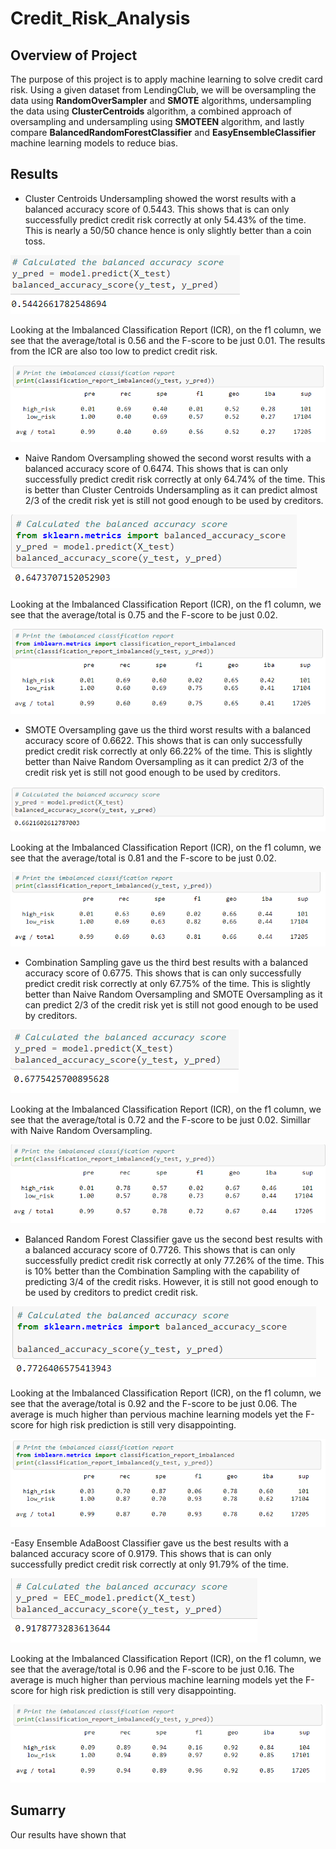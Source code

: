 # Credit_Risk_Analysis

## Overview of Project
The purpose of this project is to apply machine learning to solve credit card risk. Using a given dataset from LendingClub, we will be oversampling the data using **RandomOverSampler** and **SMOTE** algorithms, undersampling the data using **ClusterCentroids** algorithm, a combined approach of oversampling and undersampling using **SMOTEEN** algorithm, and lastly compare **BalancedRandomForestClassifier** and **EasyEnsembleClassifier** machine learning models to reduce bias.

## Results
- Cluster Centroids Undersampling showed the worst results with a balanced accuracy score of 0.5443. This shows that is can only successfully predict credit risk correctly at only 54.43% of the time. This is nearly a 50/50 chance hence is only slightly better than a coin toss.

![Cluster Centroids Undersampling](images/Cluster_Centroids_Undersampling.PNG)

Looking at the Imbalanced Classification Report (ICR), on the f1 column, we see that the average/total is 0.56 and the F-score to be just 0.01. The results from the ICR are also too low to predict credit risk.

![Cluster Centroids Undersampling fscore](images/Cluster_Centroids_Undersampling_f.PNG)
 
 - Naive Random Oversampling showed the second worst results with a balanced accuracy score of 0.6474. This shows that is can only successfully predict credit risk correctly at only 64.74% of the time. This is better than Cluster Centroids Undersampling as it can predict almost 2/3 of the credit risk yet is still not good enough to be used by creditors.

![Naive Random Oversampling](images/Naive_Random_Oversampling.PNG)

Looking at the Imbalanced Classification Report (ICR), on the f1 column, we see that the average/total is 0.75 and the F-score to be just 0.02.

![Naive Random Oversampling fscore](images/Naive_Random_Oversampling_f.PNG)

- SMOTE Oversampling gave us the third worst results with a balanced accuracy score of 0.6622. This shows that is can only successfully predict credit risk correctly at only 66.22% of the time. This is slightly better than Naive Random Oversampling as it can predict 2/3 of the credit risk yet is still not good enough to be used by creditors.

![SMOTE Oversampling](images/SMOTE.PNG)

Looking at the Imbalanced Classification Report (ICR), on the f1 column, we see that the average/total is 0.81 and the F-score to be just 0.02.

![SMOTE Oversampling fscore](images/SMOTE_f.PNG)

- Combination Sampling gave us the third best results with a balanced accuracy score of 0.6775. This shows that is can only successfully predict credit risk correctly at only 67.75% of the time. This is slightly better than Naive Random Oversampling and SMOTE Oversampling as it can predict 2/3 of the credit risk yet is still not good enough to be used by creditors.

![Combination_Sampling](images/Combination_Sampling.PNG)

Looking at the Imbalanced Classification Report (ICR), on the f1 column, we see that the average/total is 0.72 and the F-score to be just 0.02. Simillar with Naive Random Oversampling.

![Combination_Sampling fscore](images/Combination_Sampling_f.PNG)

- Balanced Random Forest Classifier gave us the second best results with a balanced accuracy score of 0.7726. This shows that is can only successfully predict credit risk correctly at only 77.26% of the time. This is 10% better than the Combination Sampling with the capability of predicting 3/4 of the credit risks. However, it is still not good enough to be used by creditors to predict credit risk.

![Balanced_Random_Forest_Classifier](images/Balanced_Random_Forest_Classifier.PNG)

Looking at the Imbalanced Classification Report (ICR), on the f1 column, we see that the average/total is 0.92 and the F-score to be just 0.06. The average is much higher than pervious machine learning models yet the F-score for high risk prediction is still very disappointing.

![Balanced_Random_Forest_Classifier fscore](images/Balanced_Random_Forest_Classifier_f.PNG)

 -Easy Ensemble AdaBoost Classifier gave us the best results with a balanced accuracy score of 0.9179. This shows that is can only successfully predict credit risk correctly at only 91.79% of the time.

![Easy Ensemble AdaBoost Classifier](images/Easy_Ensemble_AdaBoost_Classifier.PNG)

Looking at the Imbalanced Classification Report (ICR), on the f1 column, we see that the average/total is 0.96 and the F-score to be just 0.16. The average is much higher than pervious machine learning models yet the F-score for high risk prediction is still very disappointing.

![Easy Ensemble AdaBoost Classifier fscore](images/Easy_Ensemble_AdaBoost_Classifier_f.PNG)

## Sumarry 
Our results have shown that 
